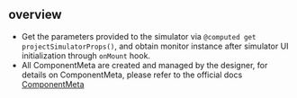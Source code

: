 ## overview

* Get the parameters provided to the simulator via `@computed get projectSimulatorProps()`, and obtain monitor instance after simulator UI initialization through `onMount` hook.
* All ComponentMeta are created and managed by the designer, for details on ComponentMeta, please refer to the official docs [ComponentMeta](<https://lowcode-engine.cn/site/docs/guide/design/editor#%E7%BB%84%E4%BB%B6%E6%8F%8F%E8%BF%B0%E6%A8%A1%E5%9E%8Bcomponentmeta>)
